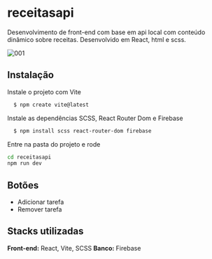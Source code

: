 # receitasapi

Desenvolvimento de front-end com base em api local com conteúdo dinâmico sobre receitas. Desenvolvido em React, html e scss.


![001](https://github.com/marciomedeiros88/receitasapi/assets/118381472/3d6eff87-f83f-40d1-87a8-cccb39a923bb)


## Instalação

Instale o projeto com Vite

```bash
  $ npm create vite@latest
```

Instale as dependências SCSS, React Router Dom e Firebase
```bash
  $ npm install scss react-router-dom firebase
```

Entre na pasta do projeto e rode
```bash
cd receitasapi
npm run dev
```

## Botões

- Adicionar tarefa
- Remover tarefa

## Stacks utilizadas

**Front-end:** React, Vite, SCSS
**Banco:** Firebase

